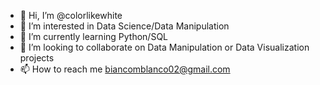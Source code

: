 - 👋 Hi, I’m @colorlikewhite
- 👀 I’m interested in Data Science/Data Manipulation
- 🌱 I’m currently learning Python/SQL
- 💞️ I’m looking to collaborate on Data Manipulation or Data Visualization projects
- 📫 How to reach me biancomblanco02@gmail.com

<!---
colorlikewhite/colorlikewhite is a ✨ special ✨ repository because its `README.md` (this file) appears on your GitHub profile.
You can click the Preview link to take a look at your changes.
--->
